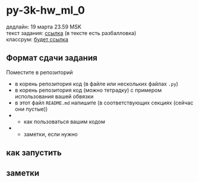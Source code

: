 # py-3k-hw_ml_0
дедлайн: 19 марта 23.59 MSK  
текст задания: [ссылка](task_desc/Домашнее%20задание%20про%20датафреймы.md) (в тексте есть разбалловка)  
классрум: [будет ссылка](https://)

## Формат сдачи задания
Поместите в репозиторий
* в корень репозитория код (в файле или нескольких файлах `.py`)
* в корень репозитория код (можно тетрадку) с примером использования вашей обвязки
* в этот файл `README.md` напишите (в соответствующих секциях (сейчас они пустые))
* * как пользоваться вашим кодом
* * заметки, если нужно

## как запустить
<!-- ваш ответ здесь -->
## заметки
<!-- здесь вы можете написать всё, что угодно; 
например, информацию о дополнительно помещённых в проект файлах, 
если вы захотели поделиться чем-то ещё -->
